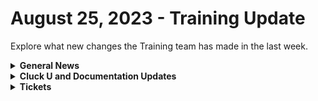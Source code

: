 # August 25, 2023 - Training Update

Explore what new changes the Training team has made in the last week.

<details>

<summary><strong>General News</strong></summary>

* Fun Fact for the week: We've discovered a new product idea on the AMA this week in addition to the Jinja Burger. Look forward to the Jinjabread House coming to you this December. Also, Pokemon TCG on the Switch Online service is 🤌
* [We've updated the times on our Rewst 104 \~ 106 training to give a 15-minute break between](https://calendly.com/cluck-u):&#x20;
  * Mondays: Rewst 101 @ 12pm EST + Rewst 104 @ 1:15pm EST
  * Tuesdays: Rewst 102 @ 12pm EST + Rewst 105 @ 1:15pm EST
  * Wednesdays: Rewst 103 @ 12pm EST + Rewst 106 @ 1:15pm EST
  * Thursdays: ROC AMA @ 12pm EST
* Join us in our new [Cluck-U Discord channel](https://discord.com/channels/936789089703845988/1121465945295167588) if you have any questions, comments, or concerns!

</details>

<details>

<summary><strong>Cluck U and Documentation Updates</strong></summary>

**Cluck University**

* Added links to relevant videos on the [Rewst 101 page](broken-reference).

**Documentation**

* [Open Mic - August 18th Video and Page Added](../../roc-open-mics/2023-roc-open-mics/august-18th-2023-info-nuggets-and-jinja-burgers.md)
* Updates and Fixes
  * Updated [Connectwise Pods documentation](../../../documentation/integrations/psa/connectwise-manage/pod-configuration.md) to include steps for Adding Pods to Tickets
  * Fixed some broken links on the front page
  * Fixed the IT Glue Documentation link on the [IT Glue Integration Setup Page](../../../documentation/integrations/documentation/itglue/it-glue-integration-setup.md).
  * Fixed the Workflow and Crate links on the [Rewst Terminology Page](../../../cluck-university/getting-started/rewst-terminology.md).
  * Fixed Broken links on [Actions in Rewst page](../../../documentation/workflows/actions-in-rewst/).
  * Fixed code snippet and formatting errors on the [Dynamic Options and Inputs page](../../../documentation/forms/intro-to-forms.md).
  * Removed broken links on the [Workflow Notes page](../../../documentation/workflows/workflow-building-tips-and-tricks/workflow-notes/).
  * Fixed Broken Rewst platform links on all integration setup pages.
  * Various punctuation and formatting fixes on all the integration setup pages.

</details>

<details>

<summary><strong>Tickets</strong></summary>

With the ROC now using Halo for their ticketing system, this is when you should find a ticket created for you!

* [ ] A discussion with a ROC engineer that doesn't result in a fix on first discussion
* [ ] If you have a call to troubleshoot, create workflows or other ROC work
* [ ] For all onboarding or expansion work
* [ ] If a call results in a new workflow idea or request

If you'd like to manually create a ticket yourself, review the "Rewst Support" section at the bottom of this page.

</details>
